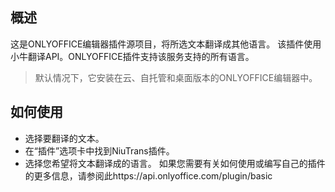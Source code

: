 ## 概述

这是ONLYOFFICE编辑器插件源项目，将所选文本翻译成其他语言。
该插件使用小牛翻译API。ONLYOFFICE插件支持该服务支持的所有语言。

> 默认情况下，它安装在云、自托管和桌面版本的ONLYOFFICE编辑器中。

## 如何使用

* 选择要翻译的文本。
* 在“插件”选项卡中找到NiuTrans插件。
* 选择您希望将文本翻译成的语言。
  如果您需要有关如何使用或编写自己的插件的更多信息，请参阅此https://api.onlyoffice.com/plugin/basic
